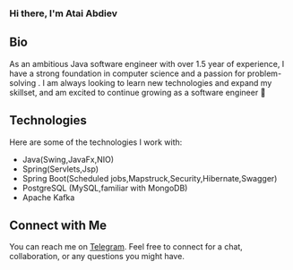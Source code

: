 ### Hi there, I'm Atai Abdiev

## Bio
As an ambitious Java software engineer with over 1.5 year of experience, I have a strong foundation in computer science and a passion for problem-solving . I am always looking to learn new technologies and expand my skillset, and am excited to continue growing as a software engineer 🚀

## Technologies
Here are some of the technologies I work with:
- Java(Swing,JavaFx,NIO)
- Spring(Servlets,Jsp)
- Spring Boot(Scheduled jobs,Mapstruck,Security,Hibernate,Swagger)
- PostgreSQL (MySQL,familiar with MongoDB)
- Apache Kafka

## Connect with Me
You can reach me on [Telegram](https://t.me/itsabdiev). Feel free to connect for a chat, collaboration, or any questions you might have.
